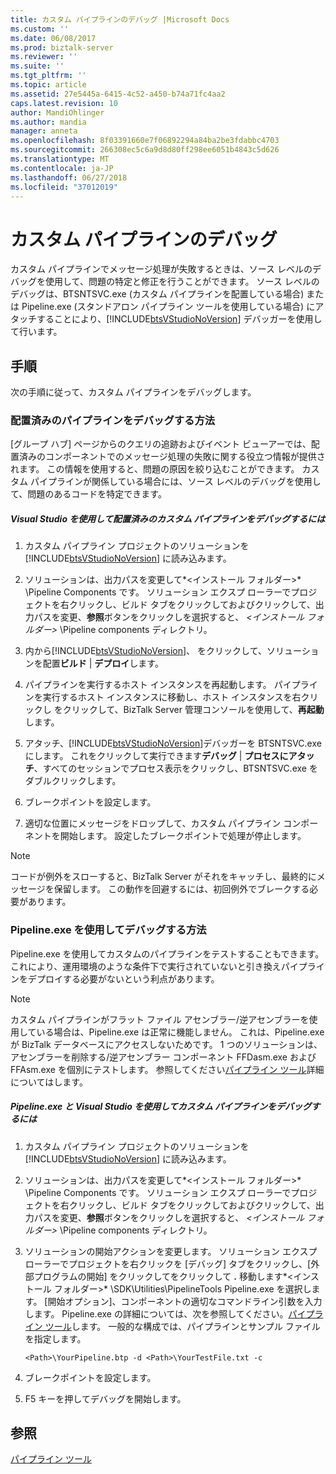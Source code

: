 ```yaml
---
title: カスタム パイプラインのデバッグ |Microsoft Docs
ms.custom: ''
ms.date: 06/08/2017
ms.prod: biztalk-server
ms.reviewer: ''
ms.suite: ''
ms.tgt_pltfrm: ''
ms.topic: article
ms.assetid: 27e5445a-6415-4c52-a450-b74a71fc4aa2
caps.latest.revision: 10
author: MandiOhlinger
ms.author: mandia
manager: anneta
ms.openlocfilehash: 8f03391660e7f06892294a84ba2be3fdabbc4703
ms.sourcegitcommit: 266308ec5c6a9d8d80ff298ee6051b4843c5d626
ms.translationtype: MT
ms.contentlocale: ja-JP
ms.lasthandoff: 06/27/2018
ms.locfileid: "37012019"
---
```

# <a name="debugging-custom-pipelines"></a>カスタム パイプラインのデバッグ
カスタム パイプラインでメッセージ処理が失敗するときは、ソース レベルのデバッグを使用して、問題の特定と修正を行うことができます。 ソース レベルのデバッグは、BTSNTSVC.exe (カスタム パイプラインを配置している場合) または Pipeline.exe (スタンドアロン パイプライン ツールを使用している場合) にアタッチすることにより、[!INCLUDE[btsVStudioNoVersion](../includes/btsvstudionoversion-md.md)] デバッガーを使用して行います。  
  
## <a name="procedures"></a>手順  
 次の手順に従って、カスタム パイプラインをデバッグします。  
  
### <a name="how-to-debug-a-deployed-pipeline"></a>配置済みのパイプラインをデバッグする方法  
 [グループ ハブ] ページからのクエリの追跡およびイベント ビューアーでは、配置済みのコンポーネントでのメッセージ処理の失敗に関する役立つ情報が提供されます。 この情報を使用すると、問題の原因を絞り込むことができます。 カスタム パイプラインが関係している場合には、ソース レベルのデバッグを使用して、問題のあるコードを特定できます。  
  
##### <a name="to-debug-a-deployed-custom-pipeline-using-visual-studio"></a>Visual Studio を使用して配置済みのカスタム パイプラインをデバッグするには  
  
1. カスタム パイプライン プロジェクトのソリューションを [!INCLUDE[btsVStudioNoVersion](../includes/btsvstudionoversion-md.md)] に読み込みます。  
  
2. ソリューションは、出力パスを変更して*\<インストール フォルダー\>* \Pipeline Components です。 ソリューション エクスプ ローラーでプロジェクトを右クリックし、ビルド タブをクリックしておよびクリックして、出力パスを変更、**参照**ボタンをクリックしを選択すると、 *\<インストール フォルダー\>* \Pipeline components ディレクトリ。  
  
3. 内から[!INCLUDE[btsVStudioNoVersion](../includes/btsvstudionoversion-md.md)]、 をクリックして、ソリューションを配置**ビルド** &#124; **デプロイ**します。  
  
4. パイプラインを実行するホスト インスタンスを再起動します。 パイプラインを実行するホスト インスタンスに移動し、ホスト インスタンスを右クリックし をクリックして、BizTalk Server 管理コンソールを使用して、**再起動**します。  
  
5. アタッチ、[!INCLUDE[btsVStudioNoVersion](../includes/btsvstudionoversion-md.md)]デバッガーを BTSNTSVC.exe にします。 これをクリックして実行できます**デバッグ** &#124; **プロセスにアタッチ**、すべてのセッションでプロセス表示をクリックし、BTSNTSVC.exe をダブルクリックします。  
  
6. ブレークポイントを設定します。  
  
7. 適切な位置にメッセージをドロップして、カスタム パイプライン コンポーネントを開始します。 設定したブレークポイントで処理が停止します。  
  
> [!NOTE]
>  コードが例外をスローすると、BizTalk Server がそれをキャッチし、最終的にメッセージを保留します。 この動作を回避するには、初回例外でブレークする必要があります。  
  
### <a name="how-to-debug-using-pipelineexe"></a>Pipeline.exe を使用してデバッグする方法  
 Pipeline.exe を使用してカスタムのパイプラインをテストすることもできます。 これにより、運用環境のような条件下で実行されていないと引き換えパイプラインをデプロイする必要がないという利点があります。  
  
> [!NOTE]
>  カスタム パイプラインがフラット ファイル アセンブラー/逆アセンブラーを使用している場合は、Pipeline.exe は正常に機能しません。 これは、Pipeline.exe が BizTalk データベースにアクセスしないためです。 1 つのソリューションは、アセンブラーを削除する/逆アセンブラー コンポーネント FFDasm.exe および FFAsm.exe を個別にテストします。 参照してください[パイプライン ツール](../core/pipeline-tools.md)詳細についてはします。  
  
##### <a name="to-debug-a-custom-pipeline-using-pipelineexe-and-visual-studio"></a>Pipeline.exe と Visual Studio を使用してカスタム パイプラインをデバッグするには  
  
1. カスタム パイプライン プロジェクトのソリューションを [!INCLUDE[btsVStudioNoVersion](../includes/btsvstudionoversion-md.md)] に読み込みます。  
  
2. ソリューションは、出力パスを変更して*\<インストール フォルダー\>* \Pipeline Components です。 ソリューション エクスプ ローラーでプロジェクトを右クリックし、ビルド タブをクリックしておよびクリックして、出力パスを変更、**参照**ボタンをクリックしを選択すると、 *\<インストール フォルダー\>* \Pipeline components ディレクトリ。  
  
3. ソリューションの開始アクションを変更します。 ソリューション エクスプ ローラーでプロジェクトを右クリックを [デバッグ] タブをクリックし、[外部プログラムの開始] をクリックしてをクリックして **.** 移動します*\<インストール フォルダー\>* \SDK\Utilities\PipelineTools Pipeline.exe を選択します。 [開始オプション]、コンポーネントの適切なコマンドライン引数を入力します。 Pipeline.exe の詳細については、次を参照してください。[パイプライン ツール](../core/pipeline-tools.md)します。 一般的な構成では、パイプラインとサンプル ファイルを指定します。  
  
   ```  
   <Path>\YourPipeline.btp -d <Path>\YourTestFile.txt -c  
   ```  
  
4. ブレークポイントを設定します。  
  
5. F5 キーを押してデバッグを開始します。  
  
## <a name="see-also"></a>参照  
 [パイプライン ツール](../core/pipeline-tools.md)